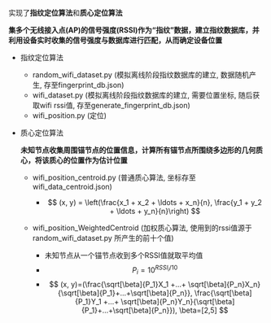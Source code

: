 实现了**指纹定位算法**和**质心定位算法**

**集多个无线接入点(AP)的信号强度(RSSI)作为“指纹”数据，建立指纹数据库，并利用设备实时收集的信号强度与数据库进行匹配，从而确定设备位置**

* 指纹定位算法
  * random_wifi_dataset.py (模拟离线阶段指纹数据库的建立, 数据随机产生, 存至fingerprint_db.json)
  * wifi_dataset.py (模拟离线阶段指纹数据库的建立, 需要位置坐标, 随后获取wifi rssi值, 存至generate_fingerprint_db.json)
  * wifi_position.py (定位)

* 质心定位算法
  
  **未知节点收集周围锚节点的位置信息，计算所有锚节点所围绕多边形的几何质心，将该质心的位置作为估计位置**
  
  * wifi_position_centroid.py (普通质心算法, 坐标存至wifi_data_centroid.json)
  
    * $$
      (x, y) = \left(\frac{x_1 + x_2 + \ldots + x_n}{n}, \frac{y_1 + y_2 + \ldots + y_n}{n}\right)
      $$
  
      
  * wifi_position_WeightedCentroid (加权质心算法, 使用到的rssi值源于random_wifi_dataset.py 所产生的前十个值)
  
    * 未知节点从一个锚节点收到多个RSSI值就取平均值
    * $$
      P_i = 10^{RSSI_i/10}
      $$
    * $$
      (x, y)=(\frac{\sqrt[\beta]{P_1}X_1 +...+ \sqrt[\beta]{P_n}X_n}{\sqrt[\beta]{P_1}+...+\sqrt[\beta]{P_n}}, \frac{\sqrt[\beta]{P_1}Y_1 +...+ \sqrt[\beta]{P_n}Y_n}{\sqrt[\beta]{P_1}+...+\sqrt[\beta]{P_n}}), \beta=[2,5]
      $$
  
      